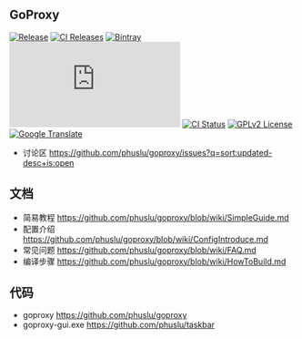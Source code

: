 ## GoProxy
[![Release](https://img.shields.io/badge/%20git.io-goproxy-blue.svg?style=social)](https://github.com/phuslu/goproxy/releases) [![CI Releases](https://img.shields.io/github/release/phuslu/goproxy-ci.svg?label=nightly)](https://github.com/phuslu/goproxy-ci/releases) [![Bintray](https://img.shields.io/bintray/v/phuslu/goproxy/ci.svg)](https://dl.bintray.com/phuslu/goproxy/) [![SourceForge](http://goproxy.sourceforge.net/badge.php)](https://sourceforge.net/projects/goproxy/files/) [![CI Status](https://img.shields.io/travis/phuslu/goproxy/master.svg)](https://travis-ci.org/phuslu/goproxy/builds) [![GPLv2 License](https://img.shields.io/badge/license-GPLv2-blue.svg)](https://www.gnu.org/licenses/old-licenses/gpl-2.0.txt) [![Google Translate](https://cloud.githubusercontent.com/assets/195836/18816427/627edf0c-837c-11e6-8bd8-3d685264f303.png)](https://translate.google.com/translate?hl=en&sl=zh-CN&tl=en&u=https%3A%2F%2Fgithub.com%2Fphuslu%2Fgoproxy)

* 讨论区 https://github.com/phuslu/goproxy/issues?q=sort:updated-desc+is:open

## 文档
* 简易教程 https://github.com/phuslu/goproxy/blob/wiki/SimpleGuide.md
* 配置介绍 https://github.com/phuslu/goproxy/blob/wiki/ConfigIntroduce.md
* 常见问题 https://github.com/phuslu/goproxy/blob/wiki/FAQ.md
* 编译步骤 https://github.com/phuslu/goproxy/blob/wiki/HowToBuild.md

## 代码
 * goproxy https://github.com/phuslu/goproxy
 * goproxy-gui.exe https://github.com/phuslu/taskbar
